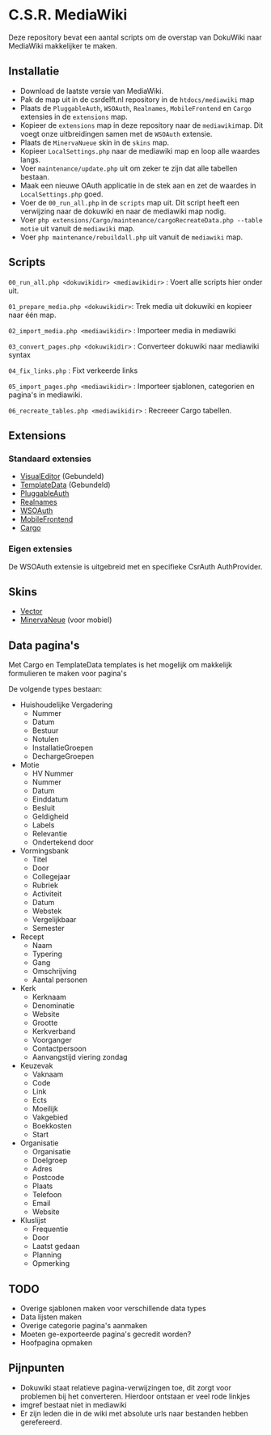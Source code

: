 # C.S.R. MediaWiki

Deze repository bevat een aantal scripts om de overstap van DokuWiki naar MediaWiki makkelijker te maken.

## Installatie

- Download de laatste versie van MediaWiki.
- Pak de map uit in de csrdelft.nl repository in de `htdocs/mediawiki` map
- Plaats de `PluggableAuth`, `WSOAuth`, `Realnames`, `MobileFrontend` en `Cargo` extensies in de `extensions` map.
- Kopieer de `extensions` map in deze repository naar de `mediawiki`map. Dit voegt onze uitbreidingen samen met de `WSOAuth` extensie.
- Plaats de `MinervaNueue` skin in de `skins` map.
- Kopieer `LocalSettings.php` naar de mediawiki map en loop alle waardes langs.
- Voer `maintenance/update.php` uit om zeker te zijn dat alle tabellen bestaan.
- Maak een nieuwe OAuth applicatie in de stek aan en zet de waardes in `LocalSettings.php` goed.
- Voer de `00_run_all.php` in de `scripts` map uit. Dit script heeft een verwijzing naar de dokuwiki en naar de mediawiki map nodig.
- Voer `php extensions/Cargo/maintenance/cargoRecreateData.php --table motie` uit vanuit de `mediawiki` map.
- Voer `php maintenance/rebuildall.php` uit vanuit de `mediawiki` map.

## Scripts

`00_run_all.php <dokuwikidir> <mediawikidir>` : Voert alle scripts hier onder uit.

`01_prepare_media.php <dokuwikidir>`: Trek media uit dokuwiki en kopieer naar één map.

`02_import_media.php <mediawikidir>` : Importeer media in mediawiki

`03_convert_pages.php <dokuwikidir>` : Converteer dokuwiki naar mediawiki syntax

`04_fix_links.php` : Fixt verkeerde links

`05_import_pages.php <mediawikidir>` : Importeer sjablonen, categorien en pagina's in mediawiki.

`06_recreate_tables.php <mediawikidir>` : Recreeer Cargo tabellen.

## Extensions

### Standaard extensies

- [VisualEditor](https://www.mediawiki.org/wiki/Extension:VisualEditor) (Gebundeld)
- [TemplateData](https://www.mediawiki.org/wiki/Extension:TemplateData) (Gebundeld)
- [PluggableAuth](https://www.mediawiki.org/wiki/Extension:PluggableAuth)
- [Realnames](https://www.mediawiki.org/wiki/Extension:Realnames)
- [WSOAuth](https://www.mediawiki.org/wiki/Extension:WSOAuth)
- [MobileFrontend](https://www.mediawiki.org/wiki/Extension:MobileFrontend)
- [Cargo](https://www.mediawiki.org/wiki/Extension:Cargo)

### Eigen extensies

De WSOAuth extensie is uitgebreid met en specifieke CsrAuth AuthProvider.

## Skins

- [Vector](https://www.mediawiki.org/wiki/Skin:Vector)
- [MinervaNeue](https://www.mediawiki.org/wiki/Skin:MinervaNeue) (voor mobiel)

## Data pagina's

Met Cargo en TemplateData templates is het mogelijk om makkelijk formulieren te maken voor pagina's

De volgende types bestaan:

- Huishoudelijke Vergadering
    - Nummer
    - Datum
    - Bestuur
    - Notulen
    - InstallatieGroepen
    - DechargeGroepen
- Motie
    - HV Nummer
    - Nummer
    - Datum
    - Einddatum
    - Besluit
    - Geldigheid
    - Labels
    - Relevantie
    - Ondertekend door
- Vormingsbank
    - Titel
    - Door
    - Collegejaar
    - Rubriek
    - Activiteit
    - Datum
    - Webstek
    - Vergelijkbaar
    - Semester
- Recept
    - Naam
    - Typering
    - Gang
    - Omschrijving
    - Aantal personen
- Kerk
    - Kerknaam
    - Denominatie
    - Website
    - Grootte
    - Kerkverband
    - Voorganger
    - Contactpersoon
    - Aanvangstijd viering zondag
- Keuzevak
    - Vaknaam
    - Code
    - Link
    - Ects
    - Moeilijk
    - Vakgebied
    - Boekkosten
    - Start
- Organisatie
    - Organisatie
    - Doelgroep
    - Adres
    - Postcode
    - Plaats
    - Telefoon
    - Email
    - Website
- Kluslijst
    - Frequentie
    - Door
    - Laatst gedaan
    - Planning
    - Opmerking

## TODO

- Overige sjablonen maken voor verschillende data types
- Data lijsten maken
- Overige categorie pagina's aanmaken
- Moeten ge-exporteerde pagina's gecredit worden?
- Hoofpagina opmaken

## Pijnpunten

- Dokuwiki staat relatieve pagina-verwijzingen toe, dit zorgt voor problemen bij het converteren. Hierdoor ontstaan er veel rode linkjes
- imgref bestaat niet in mediawiki
- Er zijn leden die in de wiki met absolute urls naar bestanden hebben gerefereerd.